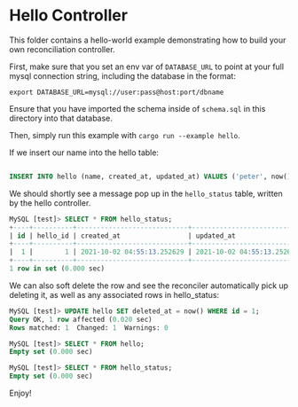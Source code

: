 # Hello Controller

This folder contains a hello-world example demonstrating how to build your own
reconciliation controller.

First, make sure that you set an env var of `DATABASE_URL` to point at your full
mysql connection string, including the database in the format:

```
export DATABASE_URL=mysql://user:pass@host:port/dbname
```

Ensure that you have imported the schema inside of `schema.sql` in this
directory into that database.

Then, simply run this example with `cargo run --example hello`.

If we insert our name into the hello table:

```sql

INSERT INTO hello (name, created_at, updated_at) VALUES ('peter', now(), now());
```

We should shortly see a message pop up in the `hello_status` table, written by
the hello controller.

```sql
MySQL [test]> SELECT * FROM hello_status;
+----+----------+----------------------------+----------------------------+------------+---------------+
| id | hello_id | created_at                 | updated_at                 | deleted_at | message       |
+----+----------+----------------------------+----------------------------+------------+---------------+
|  1 |        1 | 2021-10-02 04:55:13.252629 | 2021-10-02 04:55:13.252631 | NULL       | Hello, peter! |
+----+----------+----------------------------+----------------------------+------------+---------------+
1 row in set (0.000 sec)
```

We can also soft delete the row and see the reconciler automatically pick up
deleting it, as well as any associated rows in hello_status:

```sql
MySQL [test]> UPDATE hello SET deleted_at = now() WHERE id = 1;
Query OK, 1 row affected (0.020 sec)
Rows matched: 1  Changed: 1  Warnings: 0

MySQL [test]> SELECT * FROM hello;
Empty set (0.000 sec)

MySQL [test]> SELECT * FROM hello_status;
Empty set (0.000 sec)
```

Enjoy!

